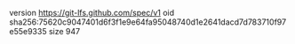 version https://git-lfs.github.com/spec/v1
oid sha256:75620c9047401d6f3f1e9e64fa95048740d1e2641dacd7d783710f97e55e9335
size 947
